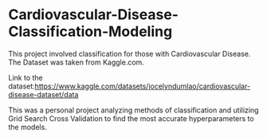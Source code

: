 # Cardiovascular-Disease-Classification-Modeling
This project involved classification for those with Cardiovascular Disease. The Dataset was taken from Kaggle.com. 

Link to the dataset:https://www.kaggle.com/datasets/jocelyndumlao/cardiovascular-disease-dataset/data


This was a personal project analyzing methods of classification and utilizing Grid Search Cross Validation to find the most accurate hyperparameters to the models.
